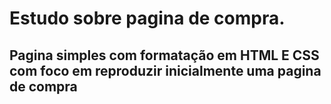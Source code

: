 # Estudo sobre pagina de compra.
## Pagina simples com formatação em HTML E CSS com foco em reproduzir inicialmente uma pagina de compra
